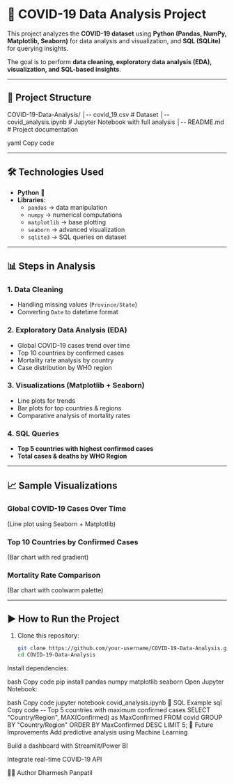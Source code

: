 # 🦠 COVID-19 Data Analysis Project

This project analyzes the **COVID-19 dataset** using **Python (Pandas, NumPy, Matplotlib, Seaborn)** for data analysis and visualization, and **SQL (SQLite)** for querying insights.  

The goal is to perform **data cleaning, exploratory data analysis (EDA), visualization, and SQL-based insights**.

---

## 📂 Project Structure
COVID-19-Data-Analysis/
│-- covid_19.csv # Dataset
│-- covid_analysis.ipynb # Jupyter Notebook with full analysis
│-- README.md # Project documentation

yaml
Copy code

---

## 🛠️ Technologies Used
- **Python** 🐍  
- **Libraries**:  
  - `pandas` → data manipulation  
  - `numpy` → numerical computations  
  - `matplotlib` → base plotting  
  - `seaborn` → advanced visualization  
  - `sqlite3` → SQL queries on dataset  

---

## 📊 Steps in Analysis

### 1. Data Cleaning
- Handling missing values (`Province/State`)  
- Converting `Date` to datetime format  

### 2. Exploratory Data Analysis (EDA)
- Global COVID-19 cases trend over time  
- Top 10 countries by confirmed cases  
- Mortality rate analysis by country  
- Case distribution by WHO region  

### 3. Visualizations (Matplotlib + Seaborn)
- Line plots for trends  
- Bar plots for top countries & regions  
- Comparative analysis of mortality rates  

### 4. SQL Queries
- **Top 5 countries with highest confirmed cases**  
- **Total cases & deaths by WHO Region**  

---

## 📈 Sample Visualizations

### Global COVID-19 Cases Over Time
(Line plot using Seaborn + Matplotlib)  

### Top 10 Countries by Confirmed Cases
(Bar chart with red gradient)  

### Mortality Rate Comparison
(Bar chart with coolwarm palette)  

---

## ▶️ How to Run the Project
1. Clone this repository:
   ```bash
   git clone https://github.com/your-username/COVID-19-Data-Analysis.git
   cd COVID-19-Data-Analysis
Install dependencies:

bash
Copy code
pip install pandas numpy matplotlib seaborn
Open Jupyter Notebook:

bash
Copy code
jupyter notebook covid_analysis.ipynb
📝 SQL Example
sql
Copy code
-- Top 5 countries with maximum confirmed cases
SELECT "Country/Region", MAX(Confirmed) as MaxConfirmed
FROM covid
GROUP BY "Country/Region"
ORDER BY MaxConfirmed DESC
LIMIT 5;
📌 Future Improvements
Add predictive analysis using Machine Learning

Build a dashboard with Streamlit/Power BI

Integrate real-time COVID-19 API

👨‍💻 Author
Dharmesh Panpatil